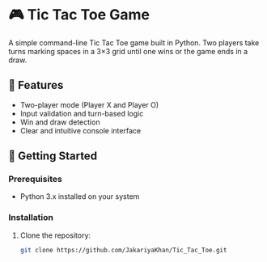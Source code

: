 # 🎮 Tic Tac Toe Game

A simple command-line Tic Tac Toe game built in Python. Two players take turns marking spaces in a 3×3 grid until one wins or the game ends in a draw.

## 📌 Features

- Two-player mode (Player X and Player O)
- Input validation and turn-based logic
- Win and draw detection
- Clear and intuitive console interface

## 🚀 Getting Started

### Prerequisites

- Python 3.x installed on your system

### Installation

1. Clone the repository:
   ```bash
   git clone https://github.com/JakariyaKhan/Tic_Tac_Toe.git
